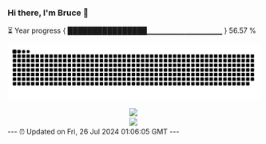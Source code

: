 ### Hi there, I'm Bruce 👋
⏳ Year progress { ████████████████▁▁▁▁▁▁▁▁▁▁▁▁▁▁ } 56.57 %

![](https://raw.githubusercontent.com/Swiftie13st/Swiftie13st/main/assets/github-contribution-grid-snake-dark.svg)


<div align="center"> <img src="https://metrics.lecoq.io/Swiftie13st?template=classic&config.timezone=Asia%2FShanghai"> </div>

<div align="center"> <img src="https://github-readme-streak-stats.herokuapp.com/?user=Swiftie13st" /> </div>
---
⏰ Updated on Fri, 26 Jul 2024 01:06:05 GMT
---

